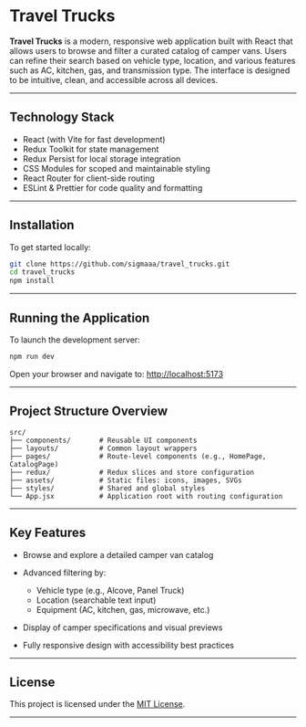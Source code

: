 # Travel Trucks

**Travel Trucks** is a modern, responsive web application built with React that allows users to browse and filter a curated catalog of camper vans. Users can refine their search based on vehicle type, location, and various features such as AC, kitchen, gas, and transmission type. The interface is designed to be intuitive, clean, and accessible across all devices.

---

## Technology Stack

* React (with Vite for fast development)
* Redux Toolkit for state management
* Redux Persist for local storage integration
* CSS Modules for scoped and maintainable styling
* React Router for client-side routing
* ESLint & Prettier for code quality and formatting

---

## Installation

To get started locally:

```bash
git clone https://github.com/sigmaaa/travel_trucks.git
cd travel_trucks
npm install
```

---

## Running the Application

To launch the development server:

```bash
npm run dev
```

Open your browser and navigate to: [http://localhost:5173](http://localhost:5173)

---

## Project Structure Overview

```
src/
├── components/       # Reusable UI components
├── layouts/          # Common layout wrappers
├── pages/            # Route-level components (e.g., HomePage, CatalogPage)
├── redux/            # Redux slices and store configuration
├── assets/           # Static files: icons, images, SVGs
├── styles/           # Shared and global styles
└── App.jsx           # Application root with routing configuration
```

---

## Key Features

* Browse and explore a detailed camper van catalog
* Advanced filtering by:

  * Vehicle type (e.g., Alcove, Panel Truck)
  * Location (searchable text input)
  * Equipment (AC, kitchen, gas, microwave, etc.)
* Display of camper specifications and visual previews
* Fully responsive design with accessibility best practices

---

## License

This project is licensed under the [MIT License](LICENSE).

---
